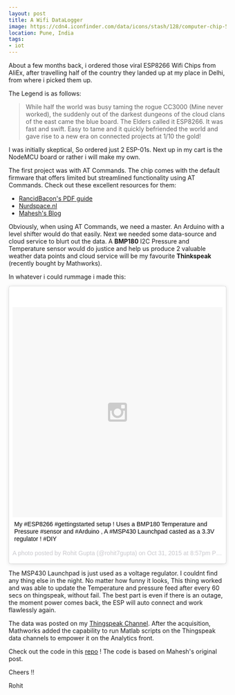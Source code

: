 ```yaml
---
layout: post
title: A Wifi DataLogger
image: https://cdn4.iconfinder.com/data/icons/stash/128/computer-chip-512.png 
location: Pune, India
tags:
- iot
---
```


About a few months back, i ordered those viral ESP8266 Wifi Chips from AliEx, after travelling half of the country they landed up at my place in Delhi, from where i picked them up. 

The Legend is as follows:
>While half the world was busy taming the rogue CC3000 (Mine never worked), the suddenly out of the darkest dungeons of the cloud clans of the east came the blue board. The Elders called it ESP8266. It was fast and swift. Easy to tame and it quickly befriended the world and gave rise to a new era on connected projects at 1/10 the gold!

I was initially skeptical, So ordered just 2 ESP-01s. Next up in my cart is the NodeMCU board or rather i will make my own.

The first project was with AT Commands. The chip comes with the default firmware that offers limited but streamlined functionality using AT Commands. Check out these excellent resources for them:

- [RancidBacon's PDF guide](http://rancidbacon.com/files/kiwicon8/ESP8266_WiFi_Module_Quick_Start_Guide_v_1.0.4.pdf) 
- [Nurdspace.nl](https://nurdspace.nl/ESP8266)
- [Mahesh's Blog](http://electronut.in/an-iot-project-with-esp8266/)

Obviously, when using AT Commands, we need a master. An Arduino with a level shifter would do that easily. Next we needed some data-source and cloud service to blurt out the data. A **BMP180** I2C Pressure and Temperature sensor would do justice and help us produce 2 valuable weather data points and cloud service will be my favourite **Thinkspeak** (recently bought by Mathworks).

In whatever i could rummage i made this: 
<blockquote class="instagram-media" data-instgrm-captioned data-instgrm-version="5" style=" background:#FFF; border:0; border-radius:3px; box-shadow:0 0 1px 0 rgba(0,0,0,0.5),0 1px 10px 0 rgba(0,0,0,0.15); margin: 1px; max-width:658px; padding:0; width:99.375%; width:-webkit-calc(100% - 2px); width:calc(100% - 2px);"><div style="padding:8px;"> <div style=" background:#F8F8F8; line-height:0; margin-top:40px; padding:50.0% 0; text-align:center; width:100%;"> <div style=" background:url(data:image/png;base64,iVBORw0KGgoAAAANSUhEUgAAACwAAAAsCAMAAAApWqozAAAAGFBMVEUiIiI9PT0eHh4gIB4hIBkcHBwcHBwcHBydr+JQAAAACHRSTlMABA4YHyQsM5jtaMwAAADfSURBVDjL7ZVBEgMhCAQBAf//42xcNbpAqakcM0ftUmFAAIBE81IqBJdS3lS6zs3bIpB9WED3YYXFPmHRfT8sgyrCP1x8uEUxLMzNWElFOYCV6mHWWwMzdPEKHlhLw7NWJqkHc4uIZphavDzA2JPzUDsBZziNae2S6owH8xPmX8G7zzgKEOPUoYHvGz1TBCxMkd3kwNVbU0gKHkx+iZILf77IofhrY1nYFnB/lQPb79drWOyJVa/DAvg9B/rLB4cC+Nqgdz/TvBbBnr6GBReqn/nRmDgaQEej7WhonozjF+Y2I/fZou/qAAAAAElFTkSuQmCC); display:block; height:44px; margin:0 auto -44px; position:relative; top:-22px; width:44px;"></div></div> <p style=" margin:8px 0 0 0; padding:0 4px;"> <a href="https://instagram.com/p/9hyc4hPUCO/" style=" color:#000; font-family:Arial,sans-serif; font-size:14px; font-style:normal; font-weight:normal; line-height:17px; text-decoration:none; word-wrap:break-word;" target="_blank">My #ESP8266 #gettingstarted  setup ! Uses a BMP180 Temperature and Pressure #sensor and #Arduino , A #MSP430 Launchpad casted as a 3.3V regulator ! #DIY</a></p> <p style=" color:#c9c8cd; font-family:Arial,sans-serif; font-size:14px; line-height:17px; margin-bottom:0; margin-top:8px; overflow:hidden; padding:8px 0 7px; text-align:center; text-overflow:ellipsis; white-space:nowrap;">A photo posted by Rohit Gupta (@rohit7gupta) on <time style=" font-family:Arial,sans-serif; font-size:14px; line-height:17px;" datetime="2015-11-01T03:57:51+00:00">Oct 31, 2015 at 8:57pm PDT</time></p></div></blockquote>
<script async defer src="//platform.instagram.com/en_US/embeds.js"></script>

The MSP430 Launchpad is just used as a voltage regulator. I couldnt find any thing else in the night. No matter how funny it looks, This thing worked and was able to update the Temperature and pressure feed after every 60 secs on thingspeak, without fail. The best part is even if there is an outage, the moment power comes back, the ESP will auto connect and work flawlessly again.  

The data was posted on my [Thingspeak Channel](https://thingspeak.com/channels/6998). After the acquisition, Mathworks added the capability to run Matlab scripts on the Thingspeak data channels to empower it on the Analytics front.

Check out the code in this [repo](https://github.com/IndianTinker/ESP8266) ! The code is based on Mahesh's original post. 

Cheers !!

Rohit 







 
